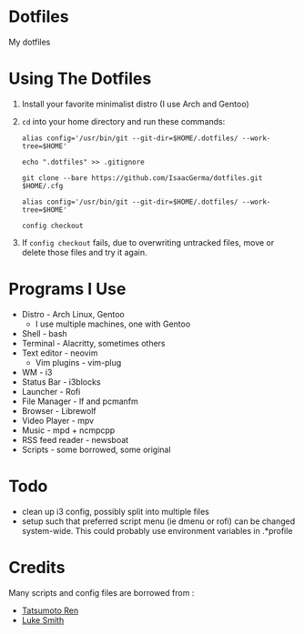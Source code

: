 # Dotfiles

My dotfiles

# Using The Dotfiles
1. Install your favorite minimalist distro (I use Arch and Gentoo)
2. `cd` into your home directory and run these commands:
   
   ```
   alias config='/usr/bin/git --git-dir=$HOME/.dotfiles/ --work-tree=$HOME'
   
   echo ".dotfiles" >> .gitignore
   
   git clone --bare https://github.com/IsaacGerma/dotfiles.git $HOME/.cfg
   
   alias config='/usr/bin/git --git-dir=$HOME/.dotfiles/ --work-tree=$HOME'
   
   config checkout
   ```
3. If `config checkout` fails, due to overwriting untracked files, move or delete those files and try it again.
   
# Programs I Use
* Distro - Arch Linux, Gentoo
    * I use multiple machines, one with Gentoo
* Shell - bash
* Terminal - Alacritty, sometimes others
* Text editor - neovim
   * Vim plugins - vim-plug
* WM - i3
* Status Bar - i3blocks
* Launcher - Rofi
* File Manager - lf and pcmanfm
* Browser - Librewolf
* Video Player - mpv
* Music - mpd + ncmpcpp
* RSS feed reader - newsboat
* Scripts - some borrowed, some original


# Todo
* clean up i3 config, possibly split into multiple files
* setup such that preferred script menu (ie dmenu or rofi) can be changed system-wide. This could probably use environment variables in .*profile

# Credits
Many scripts and config files are borrowed from :
* [Tatsumoto Ren](https://github.com/tatsumoto-ren/dotfiles)
* [Luke Smith](https://github.com/LukeSmithxyz/voidrice)
